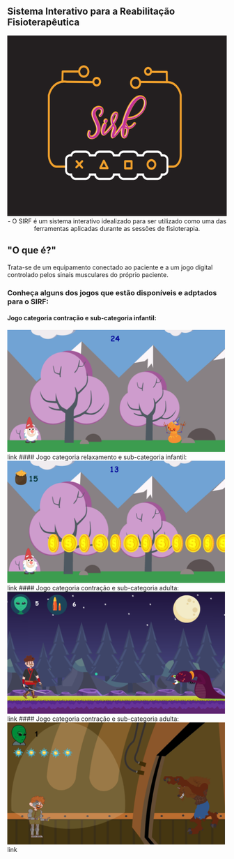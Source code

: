 ## Sistema Interativo para a Reabilitação Fisioterapêutica

<center>
<img src="LOGO.PNG" width="558" height="414"> 
</center>
<center>
- O SIRF é um sistema interativo idealizado para ser utilizado como uma das ferramentas aplicadas durante as sessões de fisioterapia. 
</center>

## "O que é?"
Trata-se de um equipamento conectado ao paciente e a um jogo digital controlado pelos sinais musculares do próprio paciente.

### Conheça alguns dos jogos que estão disponíveis e adptados para o SIRF:

#### Jogo categoria contração e sub-categoria infantil:
<img src="icon1.png" width="500" height="280"> 
<br>
link
#### Jogo categoria relaxamento e sub-categoria infantil:
<img src="icon2.png" width="500" height="280"> 
<br>
link
#### Jogo categoria contração e sub-categoria adulta:
<img src="icon3.png" width="500" height="280"> 
<br>
link
#### Jogo categoria contração e sub-categoria adulta:
<img src="icon4.png" width="500" height="280"> 
<br>
link
